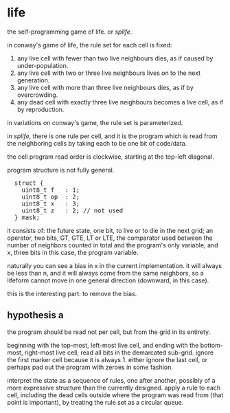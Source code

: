 life
====

<p>the self-programming game of life. or <i>splife</i>.</p>

<p>in conway's game of life, the rule set for each cell is fixed:</p>
<ol><li>any live cell with fewer than two live neighbours dies, as if caused by under-population.</li>
<li>any live cell with two or three live neighbours lives on to the next generation.</li>
<li>any live cell with more than three live neighbours dies, as if by overcrowding.</li>
<li>any dead cell with exactly three live neighbours becomes a live cell, as if by reproduction.</li></ol>

<p>in variations on conway's game, the rule set is parameterized.</p>

<p>in <i>splife</i>, there is one rule per cell, and it is the program which is
read from the neighboring cells by taking each to be one bit of code/data.</p>

<p>the cell program read order is clockwise, starting at the top-left diagonal.</p>

<p>program structure is not fully general.</p>

<pre>
  struct {
    uint8_t f   : 1;
    uint8_t op  : 2;
    uint8_t x   : 3;
    uint8_t z   : 2; // not used
  } mask;
</pre>

<p>it consists of: the future state, one bit, to live or to die in the next
grid; an operator, two bits, GT, GTE, LT or LTE, the comparator used between the
number of neighbors counted in total and the program's only variable; and x,
three bits in this case, the program variable.</p>

<p>naturally you can see a bias in x in the current implementation. it will
always be less than n, and it will always come from the same neighbors, so a
lifeform cannot move in one general direction (downward, in this case).</p>

<p>this is the interesting part: to remove the bias.</p>


hypothesis a
------------

<p>the program should be read not per cell, but from the grid in its entirety.</p>

<p>beginning with the top-most, left-most live cell, and ending with the bottom-
most, right-most live cell, read all bits in the demarcated sub-grid. ignore the
first marker cell because it is always 1. either ignore the last cell, or perhaps
pad out the program with zeroes in some fashion.</p>

<p>interpret the state as a sequence of rules, one after another, possibly of a
more expressive structure than the currently designed. apply a rule to each cell,
including the dead cells outside where the program was read from (that point is
important), by treating the rule set as a circular queue.</p>
